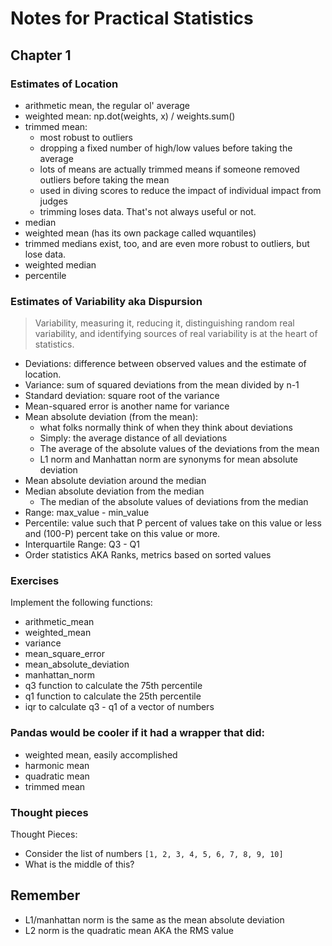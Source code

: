 # Notes for Practical Statistics

## Chapter 1

### Estimates of Location
- arithmetic mean, the regular ol' average
- weighted mean: np.dot(weights, x) / weights.sum()
- trimmed mean: 
	- most robust to outliers
	- dropping a fixed number of high/low values before taking the average
	- lots of means are actually trimmed means if someone removed outliers before taking the mean
	- used in diving scores to reduce the impact of individual impact from judges
	- trimming loses data. That's not always useful or not.
- median
- weighted mean (has its own package called wquantiles)
- trimmed medians exist, too, and are even more robust to outliers, but lose data.
- weighted median
- percentile


### Estimates of Variability aka Dispursion
> Variability, measuring it, reducing it, distinguishing random real variability, and identifying sources of real variability is at the heart of statistics.

- Deviations: difference between observed values and the estimate of location.
- Variance: sum of squared deviations from the mean divided by n-1
- Standard deviation: square root of the variance
- Mean-squared error is another name for variance
- Mean absolute deviation (from the mean):
	- what folks normally think of when they think about deviations
	- Simply: the average distance of all deviations
	- The average of the absolute values of the deviations from the mean
	- L1 norm and Manhattan norm are synonyms for mean absolute deviation
- Mean absolute deviation around the median
- Median absolute deviation from the median
	- The median of the absolute values of deviations from the median
- Range: max_value - min_value
- Percentile: value such that P percent of values take on this value or less and (100-P) percent take on this value or more.
- Interquartile Range: Q3 - Q1
- Order statistics AKA Ranks, metrics based on sorted values








### Exercises
Implement the following functions:
- arithmetic_mean
- weighted_mean
- variance
- mean_square_error
- mean_absolute_deviation
- manhattan_norm
- q3 function to calculate the 75th percentile
- q1 function to calculate the 25th percentile
- iqr to calculate q3 - q1 of a vector of numbers



### Pandas would be cooler if it had a wrapper that did:
- weighted mean, easily accomplished
- harmonic mean
- quadratic mean
- trimmed mean


### Thought pieces
Thought Pieces:
- Consider the list of numbers `[1, 2, 3, 4, 5, 6, 7, 8, 9, 10]`
- What is the middle of this?


## Remember
- L1/manhattan norm is the same as the mean absolute deviation
- L2 norm is the quadratic mean AKA the RMS value 